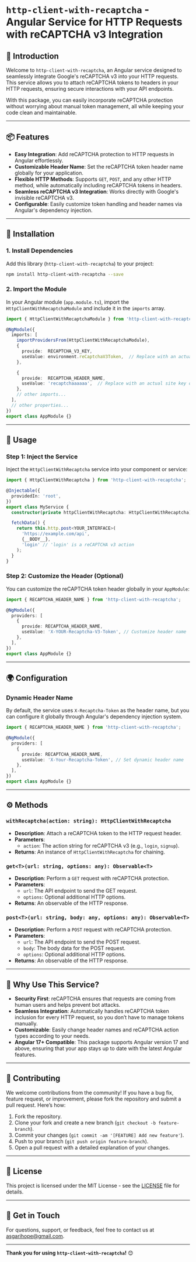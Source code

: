 
# `http-client-with-recaptcha` - Angular Service for HTTP Requests with reCAPTCHA v3 Integration

## 🚀 Introduction

Welcome to `http-client-with-recaptcha`, an Angular service designed to seamlessly integrate Google's reCAPTCHA v3 into your HTTP requests. This service allows you to attach reCAPTCHA tokens to headers in your HTTP requests, ensuring secure interactions with your API endpoints.

With this package, you can easily incorporate reCAPTCHA protection without worrying about manual token management, all while keeping your code clean and maintainable.

---

## 📦 Features

- **Easy Integration**: Add reCAPTCHA protection to HTTP requests in Angular effortlessly.
- **Customizable Header Name**: Set the reCAPTCHA token header name globally for your application.
- **Flexible HTTP Methods**: Supports `GET`, `POST`, and any other HTTP method, while automatically including reCAPTCHA tokens in headers.
- **Seamless reCAPTCHA v3 Integration**: Works directly with Google's invisible reCAPTCHA v3.
- **Configurable**: Easily customize token handling and header names via Angular's dependency injection.

---

## 🔧 Installation

### 1. Install Dependencies

Add this library (`http-client-with-recaptcha`) to your project:

```bash
npm install http-client-with-recaptcha --save
```

### 2. Import the Module

In your Angular module (`app.module.ts`), import the `HttpClientWithRecaptchaModule` and include it in the `imports` array.

```typescript
import { HttpClientWithRecaptchaModule } from 'http-client-with-recaptcha';

@NgModule({
  imports: [
    importProvidersFrom(HttpClientWithRecaptchaModule),
    {
      provide:  RECAPTCHA_V3_KEY,
      useValue: environment.reCaptchaV3Token,  // Replace with an actual site key or inject dynamically
    },

    {
      provide:  RECAPTCHA_HEADER_NAME,
      useValue: 'recaptchaaaaaa',  // Replace with an actual site key or inject dynamically
    },
    // other imports...
  ],
  // other properties...
})
export class AppModule {}
```

---

## 🧩 Usage

### Step 1: Inject the Service

Inject the `HttpClientWithRecaptcha` service into your component or service:

```typescript
import { HttpClientWithRecaptcha } from 'http-client-with-recaptcha';

@Injectable({
  providedIn: 'root',
})
export class MyService {
  constructor(private httpClientWithRecaptcha: HttpClientWithRecaptcha) {}

  fetchData() {
    return this.http.post<YOUR_INTERFACE>(
      'https://example.com/api',
      {__BODY__},
      'login' // 'login' is a reCAPTCHA v3 action
    );
  }
}
```

### Step 2: Customize the Header (Optional)

You can customize the reCAPTCHA token header globally in your `AppModule`:

```typescript
import { RECAPTCHA_HEADER_NAME } from 'http-client-with-recaptcha';

@NgModule({
  providers: [
    {
      provide: RECAPTCHA_HEADER_NAME,
      useValue: 'X-YOUR-Recaptcha-V3-Token', // Customize header name
    },
  ],
})
export class AppModule {}
```

---

## 🌍 Configuration

### Dynamic Header Name

By default, the service uses `X-Recaptcha-Token` as the header name, but you can configure it globally through Angular's dependency injection system.

```typescript
import { RECAPTCHA_HEADER_NAME } from 'http-client-with-recaptcha';

@NgModule({
  providers: [
    {
      provide: RECAPTCHA_HEADER_NAME,
      useValue: 'X-Your-Recaptcha-Token', // Set dynamic header name
    },
  ],
})
export class AppModule {}
```

---

## ⚙️ Methods

### `withRecaptcha(action: string): HttpClientWithRecaptcha`

- **Description**: Attach a reCAPTCHA token to the HTTP request header.
- **Parameters**:
  - `action`: The action string for reCAPTCHA v3 (e.g., `login`, `signup`).
- **Returns**: An instance of `HttpClientWithRecaptcha` for chaining.

### `get<T>(url: string, options: any): Observable<T>`

- **Description**: Perform a `GET` request with reCAPTCHA protection.
- **Parameters**:
  - `url`: The API endpoint to send the GET request.
  - `options`: Optional additional HTTP options.
- **Returns**: An observable of the HTTP response.

### `post<T>(url: string, body: any, options: any): Observable<T>`

- **Description**: Perform a `POST` request with reCAPTCHA protection.
- **Parameters**:
  - `url`: The API endpoint to send the POST request.
  - `body`: The body data for the POST request.
  - `options`: Optional additional HTTP options.
- **Returns**: An observable of the HTTP response.

---

## 📌 Why Use This Service?

- **Security First**: reCAPTCHA ensures that requests are coming from human users and helps prevent bot attacks.
- **Seamless Integration**: Automatically handles reCAPTCHA token inclusion for every HTTP request, so you don’t have to manage tokens manually.
- **Customizable**: Easily change header names and reCAPTCHA action types according to your needs.
- **Angular 17+ Compatible**: This package supports Angular version 17 and above, ensuring that your app stays up to date with the latest Angular features.

---

## 🎨 Contributing

We welcome contributions from the community! If you have a bug fix, feature request, or improvement, please fork the repository and submit a pull request. Here’s how:

1. Fork the repository.
2. Clone your fork and create a new branch (`git checkout -b feature-branch`).
3. Commit your changes (`git commit -am '[FEATURE] Add new feature'`).
4. Push to your branch (`git push origin feature-branch`).
5. Open a pull request with a detailed explanation of your changes.

---

## 📝 License

This project is licensed under the MIT License - see the [LICENSE](LICENSE) file for details.

---

## 💬 Get in Touch

For questions, support, or feedback, feel free to contact us at [asgarihope@gmail.com](mailto:asgarihope@gmail.com).

---

**Thank you for using `http-client-with-recaptcha`!** 😊
